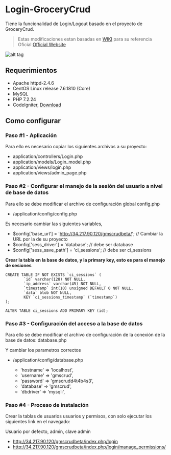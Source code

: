 # Login-GroceryCrud

Tiene la funcionalidad de Login/Logout basado en el proyecto de GroceryCrud.

> Estas modificaciones estan basadas en  [WIKI](https://github.com/portapipe/Login-GroceryCrud/wiki) para su referencia
> Oficial [Official Website](https://portapipe.github.io/Login-GroceryCrud/) 

![alt tag](https://github.com/portapipe/Login-GroceryCrud/blob/master/login_page.png?raw=true)

## Requerimientos
- Apache httpd-2.4.6
- CentOS Linux release 7.6.1810 (Core) 
- MySQL
- PHP 7.2.24
- CodeIgniter, [Download](https://www.grocerycrud.com/downloads)


## Como configurar  

### Paso #1 - Aplicación 
Para ello es necesario copiar los siguientes archivos a su proyecto:

- application/controllers/Login.php
- application/models/Login_model.php
- application/views/login.php
- application/views/admin_page.php

### Paso #2 -  Configurar el manejo de la sesión del usuario a nivel de base de datos

 Para ello se debe modificar el archivo de configuración global config.php

 - /application/config/config.php

Es necesario cambiar las siguientes variables,  

- $config['base_url'] = 'http://34.217.90.120/gmscrudbeta/';   //  Cambiar la URL por la de su proyecto
- $config['sess_driver'] = 'database';  // debe ser database
- $config['sess_save_path'] = 'ci_sessions'; //  debe ser ci_sessions

**Crear la tabla en la base de datos, y la primary key, esto es para el manejo de sesiones**

```
CREATE TABLE IF NOT EXISTS `ci_sessions` (
        `id` varchar(128) NOT NULL,
        `ip_address` varchar(45) NOT NULL,
        `timestamp` int(10) unsigned DEFAULT 0 NOT NULL,
        `data` blob NOT NULL,
        KEY `ci_sessions_timestamp` (`timestamp`)
);

ALTER TABLE ci_sessions ADD PRIMARY KEY (id);
```
### Paso #3 -  Configuración del  acceso a la base de datos

 Para ello se debe modificar el archivo de configuración de la conexión de la base de datos: database.php

 Y cambiar los parametros correctos

 - /application/config/database.php

 	- 'hostname' => 'localhost',
	- 'username' => 'gmscrud',
	- 'password' => 'gmscrudd4t4b4s3',
	- 'database' => 'gmscrud',
	- 'dbdriver' => 'mysqli',

### Paso #4 -  Proceso de instalación

Crear la tablas de usuarios usuarios y permisos, con solo ejecutar los siguientes link en el navegado:

Usuario por defecto, admin, clave admin

- http://34.217.90.120/gmscrudbeta/index.php/login
- http://34.217.90.120/gmscrudbeta/index.php/login/manage_permissions/


